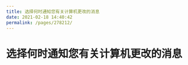 ```yaml
---
title: 选择何时通知您有关计算机更改的消息
date: 2021-02-18 14:40:42
permalink: /pages/278212/
---
```

# 选择何时通知您有关计算机更改的消息



